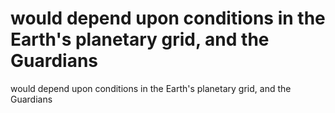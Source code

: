 # would depend upon conditions in the Earth's planetary grid, and the Guardians

would depend upon conditions in the Earth's planetary grid, and the Guardians